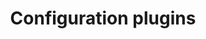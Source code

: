 ---
layout: bt_wiki
title: Configuration plugins
category: Official Plugins
draft: false
weight: 100
---